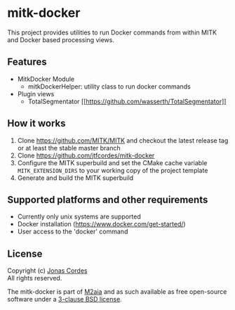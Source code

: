 mitk-docker
===========

This project provides utilities to run Docker commands from within MITK and Docker based processing views.

Features
--------

- MitkDocker Module
  - mitkDockerHelper: utility class to run docker commands
- Plugin views
  - TotalSegmentator [[https://github.com/wasserth/TotalSegmentator]]


How it works
------------

1. Clone https://github.com/MITK/MITK and checkout the latest release tag or at least the stable master branch
2. Clone https://github.com/jtfcordes/mitk-docker
3. Configure the MITK superbuild and set the CMake cache variable `MITK_EXTENSION_DIRS` to your working copy of the project template
4. Generate and build the MITK superbuild

Supported platforms and other requirements
------------------------------------------

- Currently only unix systems are supported
- Docker installation (https://www.docker.com/get-started/)
- User access to the 'docker' command

License
-------

Copyright (c) [Jonas Cordes](https://www.m2aia.de)<br>
All rights reserved.

The mitk-docker is part of [M2aia](https://github.com/m2aia/m2aia) and as such available as free open-source software under a [3-clause BSD license](https://github.com/jtfcordes/mitk-docker/blob/master/LICENSE).
